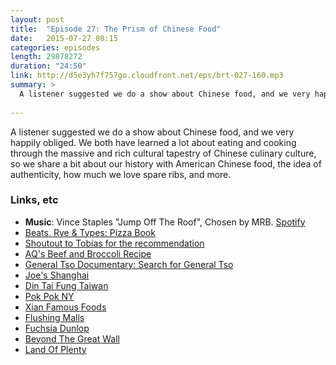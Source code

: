 ```yaml
---
layout: post
title:  "Episode 27: The Prism of Chinese Food"
date:   2015-07-27 08:15
categories: episodes
length: 29878272
duration: "24:50"
link: http://d5e3yh7f757go.cloudfront.net/eps/brt-027-160.mp3
summary: >
  A listener suggested we do a show about Chinese food, and we very happily obliged. We both have learned a lot about eating and cooking through the massive and rich cultural tapestry of Chinese culinary culture, so we share a bit about our history with American Chinese food, the idea of authenticity, how much we love spare ribs, and more.
  
---
```

A listener suggested we do a show about Chinese food, and we very happily obliged. We both have learned a lot about eating and cooking through the massive and rich cultural tapestry of Chinese culinary culture, so we share a bit about our history with American Chinese food, the idea of authenticity, how much we love spare ribs, and more.

<!-- more -->

### Links, etc

* <strong>Music</strong>: Vince Staples "Jump Off The Roof", Chosen by MRB. [Spotify](https://open.spotify.com/track/1deetO7jeQqMH2C7kSH32a)
* [Beats, Rye & Types: Pizza Book](http://beatsryetypes.com/pizza/)
* [Shoutout to Tobias for the recommendation](https://twitter.com/tpflug/status/623920679403040768)
* [AQ's Beef and Broccoli Recipe](https://medium.com/everything-is-delicious/long-island-kosher-78b0d933b5ad)
* [General Tso Documentary: Search for General Tso](http://www.thesearchforgeneraltso.com/)
* [Joe's Shanghai](http://www.joeshanghairestaurants.com/)
* [Din Tai Fung Taiwan](http://www.dintaifung.com.tw/en)
* [Pok Pok NY](http://pokpokny.com)
* [Xian Famous Foods](http://xianfoods.com)
* [Flushing Malls](http://www.newworldmallny.com/)
* [Fuchsia Dunlop](http://www.fuchsiadunlop.com/)
* [Beyond The Great Wall](http://amzn.to/1MABAH5)
* [Land Of Plenty](http://amzn.to/1KCJ2kE)

